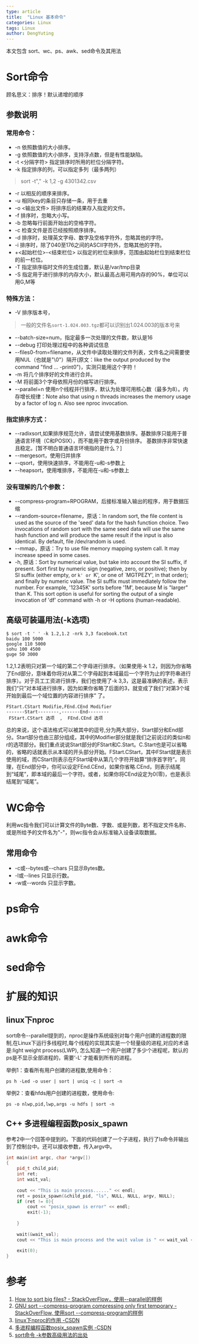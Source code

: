 ```yaml
---
type: article
title:  "Linux 基本命令"
categories: Linux
tags: Linux
author: DengYuting
---
```


本文包含 sort、wc、ps、awk、sed命令及其用法
<!--more-->

# Sort命令  

顾名思义：排序！默认递增的顺序

## 参数说明

### 常用命令：  
-   -n 依照数值的大小排序。  
-   -g 依照数值的大小排序，支持浮点数，但是有性能缺陷。
-   -t <分隔字符> 指定排序时所用的栏位分隔字符。  
-   -k 指定排序的列，可以指定多列（最多两列）
> sort -t"," -k 1,2 -g 4301342.csv
-   -r 以相反的顺序来排序。  
-   -u 相同key的条目只存储一条，用于去重
-   -o <输出文件> 将排序后的结果存入指定的文件。  
-   -f 排序时，忽略大小写。  
-   -b 忽略每行前面开始出的空格字符。  
-   -c 检查文件是否已经按照顺序排序。  
-   -d 排序时，处理英文字母、数字及空格字符外，忽略其他的字符。  
-   -i 排序时，除了040至176之间的ASCII字符外，忽略其他的字符。    
-   +<起始栏位>-<结束栏位> 以指定的栏位来排序，范围由起始栏位到结束栏位的前一栏位。  
-   -T 指定排序临时文件的生成位置，默认是/var/tmp目录
-   -S 指定用于进行排序的内存大小，默认最高占用可用内存的90%，单位可以用G,M等

### 特殊方法：  
-  -V 排序版本号，
> 一般的文件名`sort-1.024.003.tgz`都可以识别出1.024.003的版本号来  
-  --batch-size=num，指定最多一次处理的文件数，默认是16  
-  --debug 打印处理过程中的各种调试信息  
-  --files0-from=filename，从文件中读取处理的文件列表，文件名之间需要使用NUL（也就是"\0"）隔开(原文：like the output produced by the command "find ... -print0")，实测只能用这个字符！  
-  -m 将几个排序好的文件进行合并。  
-  -M 将前面3个字母依照月份的缩写进行排序。 
-  --parallel=n 使用n个线程并行排序，默认为处理可用核心数（最多为8）。内存增长规律：Note also that using n threads increases the memory usage by a factor of log n. Also see nproc invocation.

### 指定排序方式：  
- --radixsort,如果排序规范允许，请尝试使用基数排序。基数排序只能用于普通语言环境（C和POSIX），而不能用于数字或月份排序。 基数排序非常快速且稳定。[暂不明白普通语言环境指的是什么？]
- --mergesort，使用归并排序  
- --qsort，使用快速排序，不能用在-u和-s参数上
- --heapsort，使用堆排序，不能用在-u和-s参数上

### 没有理解的几个参数：  
-  --compress-program=RPOGRAM，后接标准输入输出的程序，用于数据压缩
-  --random-source=filename，原话：In random sort, the file content is used as the source of the 'seed'
data for the hash function choice.  Two invocations of random sort with the same seed data will use the same hash function and will produce the same result if the input is also identical.  By default, file /dev/random is used.
-  --mmap，原话：Try to use file memory mapping system call.  It may increase speed in some cases.
-  -h, 原话：Sort by numerical value, but take into account the SI suffix, if present.  Sort first by numeric sign (negative, zero, or positive); then by SI suffix (either empty, or `k' or `K', or one of `MGTPEZY', in that order); and finally by numeric value.  The SI suffix must immediately follow the number. For example, '12345K' sorts before '1M', because M is "larger" than K.  This sort option is useful for sorting the output of a single invocation of 'df' command with -h or -H options (human-readable).

## 高级可装逼用法(-k选项)

```shell
$ sort -t ' ' -k 1.2,1.2 -nrk 3,3 facebook.txt
baidu 100 5000
google 110 5000
sohu 100 4500
guge 50 3000
```  
1.2,1.2表明只对第一个域的第二个字母进行排序。（如果使用-k 1.2，则因为你省略了End部分，意味着你将对从第二个字母起到本域最后一个字符为止的字符串进行排序）。对于员工工资进行排序，我们也使用了-k 3,3，这是最准确的表述，表示我们“只”对本域进行排序，因为如果你省略了后面的3，就变成了我们“对第3个域开始到最后一个域位置的内容进行排序” 了。

```shell
FStart.CStart Modifie,FEnd.CEnd Modifier
-------Start--------,-------End--------
 FStart.CStart 选项  ,  FEnd.CEnd 选项
```
总的来说，这个语法格式可以被其中的逗号,分为两大部分，Start部分和End部分。Start部分也由三部分组成，其中的Modifier部分就是我们之前说过的类似n和r的选项部分。我们重点说说Start部分的FStart和C.Start。C.Start也是可以省略的，省略的话就表示从本域的开头部分开始。FStart.CStart，其中FStart就是表示使用的域，而CStart则表示在FStart域中从第几个字符开始算“排序首字符”。同理，在End部分中，你可以设定FEnd.CEnd，如果你省略.CEnd，则表示结尾到“域尾”，即本域的最后一个字符。或者，如果你将CEnd设定为0(零)，也是表示结尾到“域尾”。

# WC命令
利用wc指令我们可以计算文件的Byte数、字数、或是列数，若不指定文件名称、或是所给予的文件名为"-"，则wc指令会从标准输入设备读取数据。

## 常用命令
- -c或--bytes或--chars 只显示Bytes数。  
- -l或--lines 只显示行数。  
- -w或--words 只显示字数。  

# ps命令
# awk命令
# sed命令

# 扩展的知识  
## linux下nproc  
sort命令--parallel提到的，nproc是操作系统级别对每个用户创建的进程数的限制,在Linux下运行多线程时,每个线程的实现其实是一个轻量级的进程,对应的术语是:light weight process(LWP), 怎么知道一个用户创建了多少个进程呢，默认的ps是不显示全部进程的，需要‘-L' 才能看到所有的进程。

举例1：查看所有用户创建的进程数,使用命令：
```shell
ps h -Led -o user | sort | uniq -c | sort -n
```  
举例2：查看hfds用户创建的进程数，使用命令:
```shell
ps -o nlwp,pid,lwp,args -u hdfs | sort -n
```

## C++ 多进程编程函数posix_spawn  
参考2中一个回答中提到的。下面的代码创建了一个子进程，执行了ls命令并输出到了控制台中。还可以接收参数，传入argv中。  

```cpp
int main(int argc, char *argv[])
{
    pid_t child_pid;
    int ret;
    int wait_val;
 
    cout << "This is main process......" << endl;
    ret = posix_spawn(&child_pid, "ls", NULL, NULL, argv, NULL);
    if (ret != 0){
        cout << "posix_spawn is error" << endl;
        exit(-1);
 
    }
 
    wait(&wait_val);
    cout << "This is main process and the wait value is " << wait_val << endl;
 
    exit(0);
}
```

# 参考
1. <a href="https://unix.stackexchange.com/questions/120096/how-to-sort-big-files">How to sort big files? - StackOverFlow，使用--parallel的样例</a>
2. <a href="https://unix.stackexchange.com/questions/275501/gnu-sort-compress-program-compressing-only-first-temporary">GNU sort --compress-program compressing only first temporary -StackOverFlow, 使用sort --compress-program的样例</a>
3. <a href="https://blog.csdn.net/oDaiLiDong/article/details/50561257">linux下nproc的作用 -CSDN</a>
4. <a href="https://blog.csdn.net/Linux_ever/article/details/50295105">多进程编程函数posix_spawn实例 -CSDN</a>
5. <a href="https://man.linuxde.net/sort">sort命令 -k参数高级用法的出处</a>